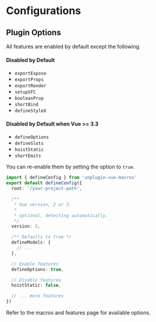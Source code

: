# Configurations

## Plugin Options

All features are enabled by default except the following.

#### Disabled by Default

- `exportExpose`
- `exportProps`
- `exportRender`
- `setupSFC`
- `booleanProp`
- `shortBind`
- `defineStyleX`

#### Disabled by Default when Vue >= 3.3

- `defineOptions`
- `defineSlots`
- `hoistStatic`
- `shortEmits`

You can re-enable them by setting the option to `true`.

```ts twoslash [vue-macros.config.(ts,js,json)]
import { defineConfig } from 'unplugin-vue-macros'
export default defineConfig({
  root: '/your-project-path',

  /**
   * Vue version, 2 or 3.
   *
   * optional, detecting automatically.
   */
  version: 3,

  /** Defaults to true */
  defineModels: {
    // ...
  },

  // Enable features
  defineOptions: true,

  // Disable features
  hoistStatic: false,

  // ... more features
})
```

Refer to the macros and features page for available options.
